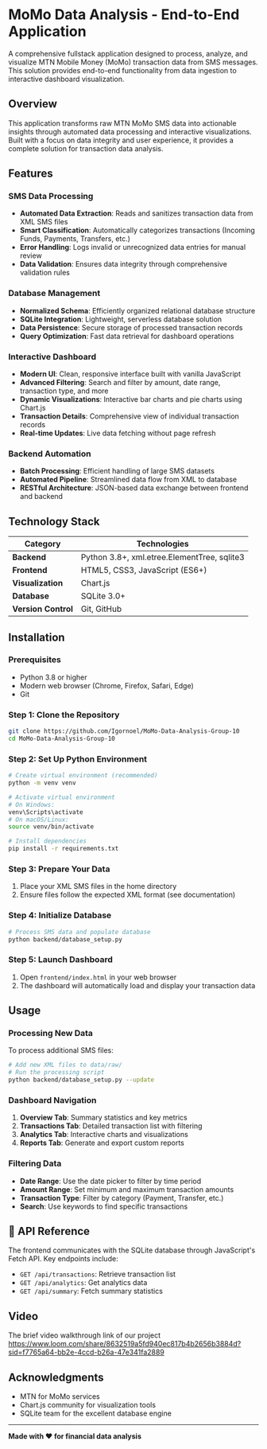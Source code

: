 # MoMo Data Analysis - End-to-End Application

A comprehensive fullstack application designed to process, analyze, and visualize MTN Mobile Money (MoMo) transaction data from SMS messages. This solution provides end-to-end functionality from data ingestion to interactive dashboard visualization.

##  Overview

This application transforms raw MTN MoMo SMS data into actionable insights through automated data processing and interactive visualizations. Built with a focus on data integrity and user experience, it provides a complete solution for transaction data analysis.

##  Features

###  SMS Data Processing
- **Automated Data Extraction**: Reads and sanitizes transaction data from XML SMS files
- **Smart Classification**: Automatically categorizes transactions (Incoming Funds, Payments, Transfers, etc.)
- **Error Handling**: Logs invalid or unrecognized data entries for manual review
- **Data Validation**: Ensures data integrity through comprehensive validation rules

###  Database Management
- **Normalized Schema**: Efficiently organized relational database structure
- **SQLite Integration**: Lightweight, serverless database solution
- **Data Persistence**: Secure storage of processed transaction records
- **Query Optimization**: Fast data retrieval for dashboard operations

###  Interactive Dashboard
- **Modern UI**: Clean, responsive interface built with vanilla JavaScript
- **Advanced Filtering**: Search and filter by amount, date range, transaction type, and more
- **Dynamic Visualizations**: Interactive bar charts and pie charts using Chart.js
- **Transaction Details**: Comprehensive view of individual transaction records
- **Real-time Updates**: Live data fetching without page refresh

### Backend Automation
- **Batch Processing**: Efficient handling of large SMS datasets
- **Automated Pipeline**: Streamlined data flow from XML to database
- **RESTful Architecture**: JSON-based data exchange between frontend and backend

## Technology Stack

| Category | Technologies |
|----------|-------------|
| **Backend** | Python 3.8+, xml.etree.ElementTree, sqlite3 |
| **Frontend** | HTML5, CSS3, JavaScript (ES6+) |
| **Visualization** | Chart.js |
| **Database** | SQLite 3.0+ |
| **Version Control** | Git, GitHub |

## Installation

### Prerequisites

- Python 3.8 or higher
- Modern web browser (Chrome, Firefox, Safari, Edge)
- Git

### Step 1: Clone the Repository

```bash
git clone https://github.com/Igornoel/MoMo-Data-Analysis-Group-10
cd MoMo-Data-Analysis-Group-10
```

### Step 2: Set Up Python Environment

```bash
# Create virtual environment (recommended)
python -m venv venv

# Activate virtual environment
# On Windows:
venv\Scripts\activate
# On macOS/Linux:
source venv/bin/activate

# Install dependencies
pip install -r requirements.txt
```

### Step 3: Prepare Your Data

1. Place your XML SMS files in the home directory
2. Ensure files follow the expected XML format (see documentation)

### Step 4: Initialize Database

```bash
# Process SMS data and populate database
python backend/database_setup.py
```

### Step 5: Launch Dashboard

1. Open `frontend/index.html` in your web browser
2. The dashboard will automatically load and display your transaction data

## Usage

### Processing New Data

To process additional SMS files:

```bash
# Add new XML files to data/raw/
# Run the processing script
python backend/database_setup.py --update
```

### Dashboard Navigation

1. **Overview Tab**: Summary statistics and key metrics
2. **Transactions Tab**: Detailed transaction list with filtering
3. **Analytics Tab**: Interactive charts and visualizations
4. **Reports Tab**: Generate and export custom reports

### Filtering Data

- **Date Range**: Use the date picker to filter by time period
- **Amount Range**: Set minimum and maximum transaction amounts
- **Transaction Type**: Filter by category (Payment, Transfer, etc.)
- **Search**: Use keywords to find specific transactions

## 🔌 API Reference

The frontend communicates with the SQLite database through JavaScript's Fetch API. Key endpoints include:

- `GET /api/transactions`: Retrieve transaction list
- `GET /api/analytics`: Get analytics data
- `GET /api/summary`: Fetch summary statistics

## Video

The brief video walkthrough link of our project <https://www.loom.com/share/8632519a5fd940ec817b4b2656b3884d?sid=f7765a64-bb2e-4ccd-b26a-47e341fa2889>

## Acknowledgments

- MTN for MoMo services
- Chart.js community for visualization tools
- SQLite team for the excellent database engine

---

**Made with ❤️ for financial data analysis**
